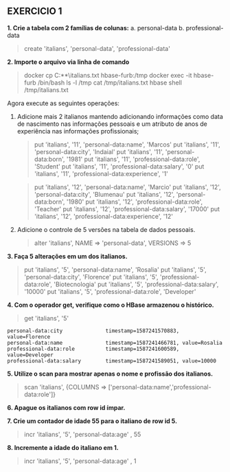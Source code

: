 ## EXERCICIO 1

**1. Crie a tabela com 2 famílias de colunas:**
a. personal-data
b. professional-data

> create 'italians', 'personal-data', 'professional-data'

**2. Importe o arquivo via linha de comando**

> docker cp C:\**\italians.txt hbase-furb:/tmp
> docker exec -it hbase-furb /bin/bash
> ls -l /tmp
> cat /tmp/italians.txt
> hbase shell /tmp/italians.txt

Agora execute as seguintes operações:
<ol>
<li> Adicione mais 2 italianos mantendo adicionando informações como data de nascimento nas informações pessoais e um atributo de anos de experiência nas informações profissionais;

> put 'italians', '11', 'personal-data:name',  'Marcos'
> put 'italians', '11', 'personal-data:city',  'Indaial'
> put 'italians', '11', 'personal-data:born',  '1981'
> put 'italians', '11', 'professional-data:role',  'Student'
> put 'italians', '11', 'professional-data:salary',  '0'
> put 'italians', '11', 'professional-data:experience',  '1'

> put 'italians', '12', 'personal-data:name',  'Marcio'
> put 'italians', '12', 'personal-data:city',  'Blumenau'
> put 'italians', '12', 'personal-data:born',  '1980'
> put 'italians', '12', 'professional-data:role',  'Teacher'
> put 'italians', '12', 'professional-data:salary',  '17000'
> put 'italians', '12', 'professional-data:experience',  '12'
</li>

<li> Adicione o controle de 5 versões na tabela de dados pessoais.

> alter 'italians', NAME => 'personal-data', VERSIONS => 5
</li>

</ol>

**3. Faça 5 alterações em um dos italianos.**
> put 'italians', '5', 'personal-data:name',  'Rosalia'
> put 'italians', '5', 'personal-data:city',  'Florence'
> put 'italians', '5', 'professional-data:role',  'Biotecnologia'
> put 'italians', '5', 'professional-data:salary',  '10000'
> put 'italians', '5', 'professional-data:role',  'Developer'

**4. Com o operador get, verifique como o HBase armazenou o histórico.**
> get 'italians', '5'
```
personal-data:city              timestamp=1587241570883, value=Florence
personal-data:name              timestamp=1587241466781, value=Rosalia
professional-data:role          timestamp=1587241600589, value=Developer
professional-data:salary        timestamp=1587241589051, value=10000
```

**5. Utilize o scan para mostrar apenas o nome e profissão dos italianos.**
>scan 'italians', {COLUMNS => ['personal-data:name','professional-data:role']}
 
**6. Apague os italianos com row id ímpar.**

**7. Crie um contador de idade 55 para o italiano de row id 5.**
>incr 'italians', '5', 'personal-data:age' , 55

**8. Incremente a idade do italiano em 1.**
>incr 'italians', '5', 'personal-data:age' , 1
